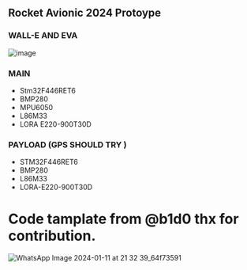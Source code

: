 ## Rocket Avionic 2024 Protoype
### **WALL-E AND EVA**
![image](https://github.com/kaanavcix/Rocket_avionics-2024/assets/79256195/15f00471-3420-49a3-8eb8-79991e87c638)


### MAIN
- Stm32F446RET6
- BMP280
- MPU6050
- L86M33
- LORA E220-900T30D

### PAYLOAD (GPS SHOULD TRY )
- STM32F446RET6
- BMP280
- L86M33
- LORA-E220-900T30D

# Code tamplate from @b1d0 thx for contribution. 

![WhatsApp Image 2024-01-11 at 21 32 39_64f73591](https://github.com/kaanavcix/Rocket_avionics-2024/assets/79256195/a5728ae5-c398-45a2-89ca-956a98ed9498)


